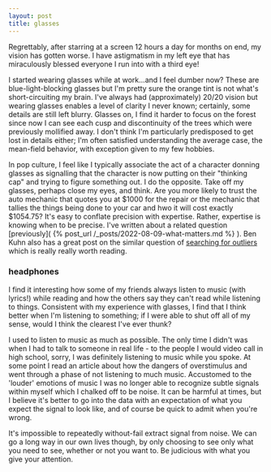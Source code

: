 ```yaml
---
layout: post
title: glasses
---
```


Regrettably, after starring at a screen 12 hours a day for months on end, my vision has gotten worse. I have astigmatism in my left eye that has miraculously blessed everyone I run into with a third eye!

I started wearing glasses while at work...and I feel dumber now? These are blue-light-blocking glasses but I'm pretty sure the orange tint is not what's short-circuiting my brain. I've always had (approximately) 20/20 vision but wearing glasses enables a level of clarity I never known; certainly, some details are still left blurry. Glasses on, I find it harder to focus on the forest since now I can see each cusp and discontinuity of the trees which were previously mollified away. I don't think I'm particularly predisposed to get lost in details either; I'm often satisfied understanding the average case, the mean-field behavior, with exception given to my few hobbies. 

In pop culture, I feel like I typically associate the act of a character donning glasses as signalling that the character is now putting on their "thinking cap" and trying to figure something out. I do the opposite. Take off my glasses, perhaps close my eyes, and think. Are you more likely to trust the auto mechanic that quotes you at $1000 for the repair or the mechanic that tallies the things being done to your car and hwo it will cost exactly $1054.75? It's easy to conflate precision with expertise. Rather, expertise is knowing when to be precise. I've written about a related question [previously]( {% post_url /_posts/2022-08-09-what-matters.md %} ). Ben Kuhn also has a great post on the similar question of [searching for outliers](https://www.benkuhn.net/outliers/) which is really really worth reading.

### headphones

I find it interesting how some of my friends always listen to music (with lyrics!) while reading and how the others say they can't read while listening to things. Consistent with my experience with glasses, I find that I think better when I'm listening to something; if I were able to shut off all of my sense, would I think the clearest I've ever thunk? 

I used to listen to music as much as possible. The only time I didn't was when I had to talk to someone in real life - to the people I would video call in high school, sorry, I was definitely listening to music while you spoke. At some point I read an article about how the dangers of overstimulus and went through a phase of not listening to much music. Accustomed to the 'louder' emotions of music I was no longer able to recognize subtle signals within myself which I chalked off to be noise. It can be harmful at times, but I believe it's better to go into the data with an expectation of what you expect the signal to look like, and of course be quick to admit when you're wrong.

It's impossible to repeatedly without-fail extract signal from noise. We can go a long way in our own lives though, by only choosing to see only what you need to see, whether or not you want to. Be judicious with what you give your attention.
